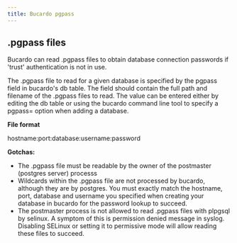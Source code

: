```yaml
---
title: Bucardo pgpass
---
```


.pgpass files
-------------

Bucardo can read .pgpass files to obtain database connection passwords if 'trust' authentication is not in use.

The .pgpass file to read for a given database is specified by the pgpass field in bucardo's db table. The field should contain the full path and filename of the .pgpass files to read. The value can be entered either by editing the db table or using the bucardo command line tool to specify a pgpass= option when adding a database.

**File format**

hostname:port:database:username:password

**Gotchas:**

-   The .pgpass file must be readable by the owner of the postmaster (postgres server) processs
-   Wildcards within the .pgpass file are not processed by bucardo, although they are by postgres. You must exactly match the hostname, port, database and username you specified when creating your database in bucardo for the password lookup to succeed.
-   The postmaster process is not allowed to read .pgpass files with plpgsql by selinux. A symptom of this is permission denied message in syslog. Disabling SELinux or setting it to permissive mode will allow reading these files to succeed.
